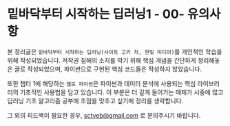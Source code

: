 # 밑바닥부터 시작하는 딥러닝1 - 00- 유의사항



 본 정리글은 `밑바닥부터 시작하는 딥러닝(사이토 고키 저, 한빛 미디어)`를 개인적인 학습을 위해 작성되었습니다. 저작권 침해의 소지를 막기 위해 핵심 개념을 간단하게 정리해놓은 글로 작성되었으며, 파이썬으로 구현된 핵심 코드들은 작성하지 않았습니다.

 또한 챕터 1에 해당하는 `헬로 파이썬`은 파이썬과 데이터 분석에 사용되는 핵심 라이브러리의 기초적인 사용법을 담고 있습니다. 이 부분은 더 깊게 들어가는 매체가 시중에 많고 딥러닝 기초 알고리즘 공부에 초점을 맞추고 싶기에 정리를 생략합니다.

 그 외의 피드백이 필요한 경우, [sctveb@gmail.com](mailto://sctveb@gmail.com) 로 문의주시기 바랍니다.

